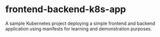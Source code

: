 # frontend-backend-k8s-app
A sample Kubernetes project deploying a simple frontend and backend application using manifests for learning and demonstration purposes.
